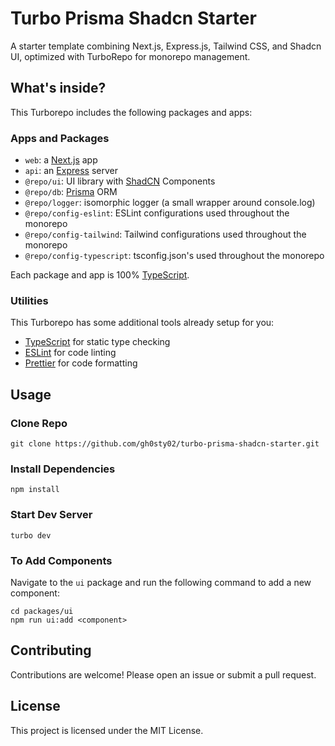 # Turbo Prisma Shadcn Starter

A starter template combining Next.js, Express.js, Tailwind CSS, and Shadcn UI, optimized with TurboRepo for monorepo management.

## What's inside?

This Turborepo includes the following packages and apps:

### Apps and Packages

- `web`: a [Next.js](https://nextjs.org/) app
- `api`: an [Express](https://expressjs.com/) server
- `@repo/ui`: UI library with [ShadCN](https://ui.shadcn.com/) Components
- `@repo/db`: [Prisma](https://www.prisma.io/) ORM
- `@repo/logger`: isomorphic logger (a small wrapper around console.log)
- `@repo/config-eslint`: ESLint configurations used throughout the monorepo
- `@repo/config-tailwind`: Tailwind configurations used throughout the monorepo
- `@repo/config-typescript`: tsconfig.json's used throughout the monorepo

Each package and app is 100% [TypeScript](https://www.typescriptlang.org/).

### Utilities

This Turborepo has some additional tools already setup for you:

- [TypeScript](https://www.typescriptlang.org/) for static type checking
- [ESLint](https://eslint.org/) for code linting
- [Prettier](https://prettier.io) for code formatting

## Usage

### Clone Repo

```
git clone https://github.com/gh0sty02/turbo-prisma-shadcn-starter.git
```

### Install Dependencies

```
npm install
```

### Start Dev Server

```
turbo dev
```

### To Add Components

Navigate to the `ui` package and run the following command to add a new component:

```
cd packages/ui
npm run ui:add <component>
```

## Contributing

Contributions are welcome! Please open an issue or submit a pull request.

## License

This project is licensed under the MIT License.
